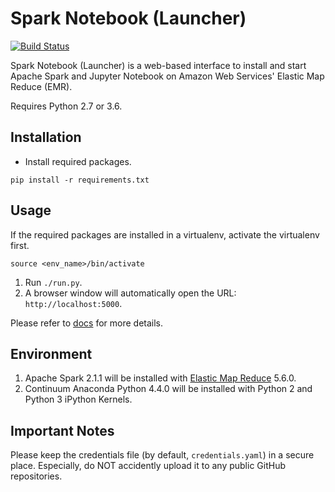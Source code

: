 # Spark Notebook (Launcher)

[![Build Status](https://travis-ci.org/mas-dse/spark-notebook.svg?branch=master)](https://travis-ci.org/mas-dse/spark-notebook)

Spark Notebook (Launcher) is a web-based interface to install and start
Apache Spark and Jupyter Notebook on Amazon Web Services' Elastic Map Reduce (EMR).

Requires Python 2.7 or 3.6.


## Installation

* Install required packages.

```
pip install -r requirements.txt
```


## Usage

If the required packages are installed in a virtualenv, activate the virtualenv first.

```
source <env_name>/bin/activate
```
1. Run `./run.py`.
2. A browser window will automatically open the URL: `http://localhost:5000`.

Please refer to [docs](docs) for more details.


## Environment

1. Apache Spark 2.1.1 will be installed with [Elastic Map Reduce](https://aws.amazon.com/emr/) 5.6.0.
2. Continuum Anaconda Python 4.4.0 will be installed with Python 2 and Python 3 iPython Kernels.


## Important Notes

Please keep the credentials file (by default, `credentials.yaml`) in a secure
place. Especially, do NOT accidently upload it to any public GitHub repositories.
